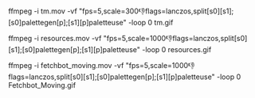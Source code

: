 ffmpeg -i tm.mov -vf "fps=5,scale=300:-1:flags=lanczos,split[s0][s1];[s0]palettegen[p];[s1][p]paletteuse" -loop 0 tm.gif

ffmpeg -i resources.mov -vf "fps=5,scale=1000:-1:flags=lanczos,split[s0][s1];[s0]palettegen[p];[s1][p]paletteuse" -loop 0 resources.gif

ffmpeg -i fetchbot_moving.mov -vf "fps=5,scale=1000:-1:flags=lanczos,split[s0][s1];[s0]palettegen[p];[s1][p]paletteuse" -loop 0 Fetchbot_Moving.gif
